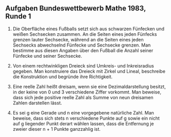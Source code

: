 ## Aufgaben Bundeswettbewerb Mathe 1983, Runde 1

1. Die Oberfläche eines Fußballs setzt sich aus schwarzen Fünfecken und
weißen Sechsecken zusammen.
An die Seiten eines jeden Fünfecks grenzen lauter Sechsecke,
 während an die Seiten eines jeden Sechsecks abwechselnd Fünfecke und Sechsecke grenzen.
 Man bestimme aus diesen Angaben über den Fußball die Anzahl seiner Fünfecke
 und seiner Sechsecke.

2. Von einem rechtwinkligen Dreieck sind Umkreis- und Inkreisradius gegeben.
Man konstruiere das Dreieck mit Zirkel und Lineal, beschreibe die Konstruktion
und begründe ihre Richtigkeit.

3.  Eine reelle Zahl heißt dreisam, wenn sie eine Dezimaldarstellung besitzt,
 in der keine von 0 und 3 verschiedene Ziffer vorkommt.
 Man beweise, dass sich jede positive reelle Zahl als Summe von neun dreisamen
 Zahlen darstellen lässt.


 4. Es sei g eine Gerade und n eine vorgegebene natürliche Zahl.
 Man beweise, dass sich stets n verschiedene Punkte auf g sowie ein nicht
 auf g liegender Punkt derart wählen lassen, dass die Entfernung je zweier
 dieser n + 1 Punkte ganzzahlig ist.
